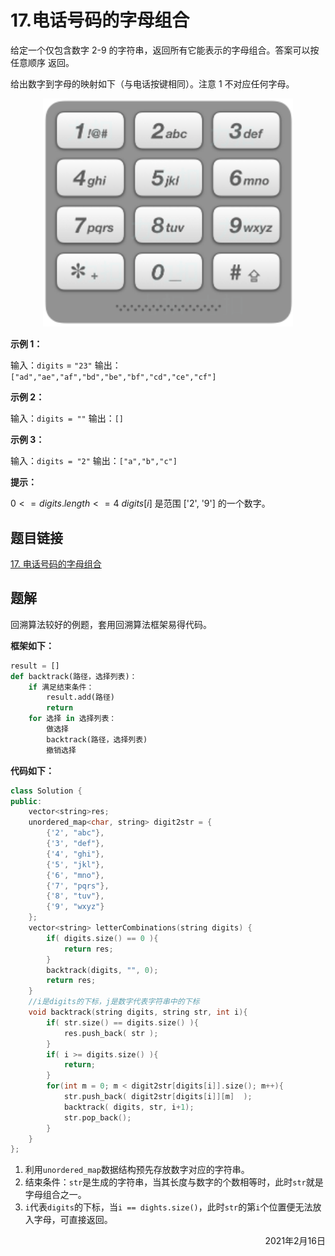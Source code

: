 # 17.电话号码的字母组合

给定一个仅包含数字 2-9 的字符串，返回所有它能表示的字母组合。答案可以按 任意顺序 返回。

给出数字到字母的映射如下（与电话按键相同）。注意 1 不对应任何字母。

<div align=center>
    <img width="400" src="../../imgs/LeetCode/17、电话号码的字母组合.png">
</div>

**示例 1：**

输入：`digits` = `"23"`
输出：`["ad","ae","af","bd","be","bf","cd","ce","cf"]`

**示例 2：**

输入：`digits = ""`
输出：`[]`

**示例 3：**

输入：`digits = "2"`
输出：`["a","b","c"]`

**提示：**

$0 <= digits.length <= 4$
$digits[i]$ 是范围 ['$2$', '$9$'] ​的一个数字。

## 题目链接

[17. 电话号码的字母组合](https://leetcode-cn.com/problems/letter-combinations-of-a-phone-number/)

## 题解

回溯算法较好的例题，套用回溯算法框架易得代码。

**框架如下：**

```python
result = []
def backtrack(路径，选择列表)：
	if 满足结束条件：
    	result.add(路径)
        return
    for 选择 in 选择列表：
    	做选择
        backtrack(路径，选择列表)
        撤销选择
```

**代码如下：**

```cpp
class Solution {
public:
    vector<string>res;
    unordered_map<char, string> digit2str = {
        {'2', "abc"},
        {'3', "def"},
        {'4', "ghi"},
        {'5', "jkl"},
        {'6', "mno"},
        {'7', "pqrs"},
        {'8', "tuv"},
        {'9', "wxyz"}
    };
    vector<string> letterCombinations(string digits) {
        if( digits.size() == 0 ){
            return res;
        }
        backtrack(digits, "", 0);
        return res;
    }
    //i是digits的下标，j是数字代表字符串中的下标
    void backtrack(string digits, string str, int i){
        if( str.size() == digits.size() ){
            res.push_back( str );
        }
        if( i >= digits.size() ){
            return;
        }
        for(int m = 0; m < digit2str[digits[i]].size(); m++){
            str.push_back( digit2str[digits[i]][m]  );
            backtrack( digits, str, i+1);
            str.pop_back();
        }
    }
};
```

1. 利用`unordered_map`数据结构预先存放数字对应的字符串。
2. 结束条件：`str`是生成的字符串，当其长度与数字的个数相等时，此时`str`就是字母组合之一。
3. `i`代表`digits`的下标，当`i == dights.size()`，此时`str`的第`i`个位置便无法放入字母，可直接返回。

<div align=right>
    2021年2月16日
</div>





